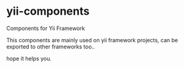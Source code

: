 yii-components
==============

Components for Yii Framework


This components are mainly used on yii framework projects, can be exported to other
frameworks too..

hope it helps you.